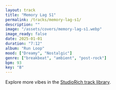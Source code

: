 ```yaml
---
layout: track
title: "Memory Lag S1"
permalink: /tracks/memory-lag-s1/
description: ""
image: "/assets/covers/memory-lag-s1.webp"
image_ready: false
date: 2025-01-01
duration: "7:12"
album: "Run Loop"
mood: ["Dreamy", "Nostalgic"]
genre: ["breakbeat", "ambient", "post-rock"]
bpm: 93
key: "B"
---
```


Explore more vibes in the [StudioRich track library](/tracks/).

